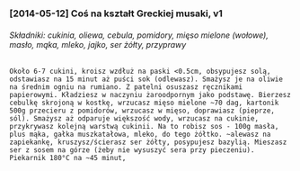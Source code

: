 ### [2014-05-12] Coś na kształt Greckiej musaki, v1
###### Składniki: cukinia, oliewa, cebula, pomidory, mięso mielone (wołowe), masło, mąka, mleko, jajko, ser żółty, przyprawy

```
Około 6-7 cukini, kroisz wzdłuż na paski <0.5cm, obsypujesz solą, odstawiasz na 15 minut aż puści sok (odlewasz). Smażysz je na oliwie na średnim ogniu na rumiano. Z patelni osuszasz ręcznikami papierowymi. Kładziesz w naczyniu żaroodpornym jako podstawę. Bierzesz cebulkę skrojoną w kostkę, wrzucasz mięso mielone ~70 dag, kartonik 500g przecieru z pomidorów, wrzucasz w mięso, doprawiasz (pieprze, sól). Smażysz aż odparuje większość wody, wrzucasz na cukinie, przykrywasz kolejną warstwą cukinii. Na to robisz sos - 100g masła, plus mąka, gałka muszkatałowa, mleko, do tego żółtko. ~alewasz na zapiekankę, kruszysz/ścierasz ser żółty, posypujesz bazylią. Mieszasz ser z sosem na górze (żeby nie wysuszyć sera przy pieczeniu).
Piekarnik 180°C na ~45 minut,
```
